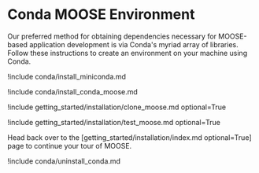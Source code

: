 # Conda MOOSE Environment

Our preferred method for obtaining dependencies necessary for MOOSE-based
application development is via Conda's myriad array of libraries. Follow these
instructions to create an environment on your machine using Conda.

!include conda/install_miniconda.md

!include conda/install_conda_moose.md

!include getting_started/installation/clone_moose.md optional=True

!include getting_started/installation/test_moose.md optional=True

Head back over to the [getting_started/installation/index.md optional=True] page to continue your tour of MOOSE.

!include conda/uninstall_conda.md
